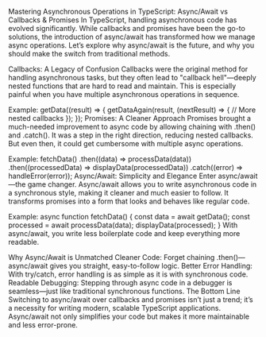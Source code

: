 Mastering Asynchronous Operations in TypeScript: Async/Await vs Callbacks & Promises
In TypeScript, handling asynchronous code has evolved significantly. While callbacks and promises have been the go-to solutions, the introduction of async/await has transformed how we manage async operations. Let’s explore why async/await is the future, and why you should make the switch from traditional methods.

Callbacks: A Legacy of Confusion
Callbacks were the original method for handling asynchronous tasks, but they often lead to "callback hell"—deeply nested functions that are hard to read and maintain. This is especially painful when you have multiple asynchronous operations in sequence.

Example:
getData((result) => {
  getDataAgain(result, (nextResult) => {
    // More nested callbacks
  });
});
Promises: A Cleaner Approach
Promises brought a much-needed improvement to async code by allowing chaining with .then() and .catch(). It was a step in the right direction, reducing nested callbacks. But even then, it could get cumbersome with multiple async operations.

Example:
fetchData()
  .then((data) => processData(data))
  .then((processedData) => displayData(processedData))
  .catch((error) => handleError(error));
Async/Await: Simplicity and Elegance
Enter async/await—the game changer. Async/await allows you to write asynchronous code in a synchronous style, making it cleaner and much easier to follow. It transforms promises into a form that looks and behaves like regular code.

Example:
async function fetchData() {
  const data = await getData();
  const processed = await processData(data);
  displayData(processed);
}
With async/await, you write less boilerplate code and keep everything more readable.

Why Async/Await is Unmatched
Cleaner Code: Forget chaining .then()—async/await gives you straight, easy-to-follow logic.
Better Error Handling: With try/catch, error handling is as simple as it is with synchronous code.
Readable Debugging: Stepping through async code in a debugger is seamless—just like traditional synchronous functions.
The Bottom Line
Switching to async/await over callbacks and promises isn’t just a trend; it’s a necessity for writing modern, scalable TypeScript applications. Async/await not only simplifies your code but makes it more maintainable and less error-prone.



